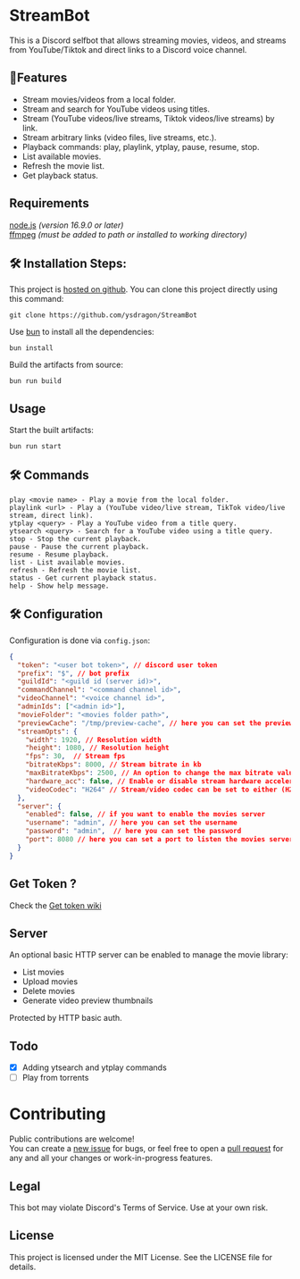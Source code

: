 # StreamBot

This is a Discord selfbot that allows streaming movies, videos, and streams from YouTube/Tiktok and direct links to a Discord voice channel.

## 🧐Features

- Stream movies/videos from a local folder.
- Stream and search for YouTube videos using titles.
- Stream (YouTube videos/live streams, Tiktok videos/live streams) by link.
- Stream arbitrary links (video files, live streams, etc.).
- Playback commands: play, playlink, ytplay, pause, resume, stop.
- List available movies.
- Refresh the movie list.
- Get playback status.

## Requirements
[node.js](https://nodejs.org/) _(version 16.9.0 or later)_  
[ffmpeg](https://www.ffmpeg.org/) _(must be added to path or installed to working directory)_

## 🛠️ Installation Steps:

This project is [hosted on github](https://github.com/ysdragon/StreamBot). You can clone this project directly using this command:

```
git clone https://github.com/ysdragon/StreamBot
```

Use [bun](https://bun.sh) to install all the dependencies:
```
bun install 
```

Build the artifacts from source:
```
bun run build
```

## Usage
Start the built artifacts:
```
bun run start
```

## 🛠️ Commands

```
play <movie name> - Play a movie from the local folder.
playlink <url> - Play a (YouTube video/live stream, TikTok video/live stream, direct link).
ytplay <query> - Play a YouTube video from a title query.
ytsearch <query> - Search for a YouTube video using a title query.
stop - Stop the current playback.
pause - Pause the current playback.
resume - Resume playback.
list - List available movies.
refresh - Refresh the movie list.
status - Get current playback status.
help - Show help message.
```

## 🛠️ Configuration

Configuration is done via `config.json`:

```json
{
  "token": "<user bot token>", // discord user token
  "prefix": "$", // bot prefix 
  "guildId": "<guild id (server id)>",
  "commandChannel": "<command channel id>",
  "videoChannel": "<voice channel id>",
  "adminIds": ["<admin id>"],
  "movieFolder": "<movies folder path>",
  "previewCache": "/tmp/preview-cache", // here you can set the preview thumbnails cache folder
  "streamOpts": {
    "width": 1920, // Resolution width
    "height": 1080, // Resolution height 
    "fps": 30,  // Stream fps
    "bitrateKbps": 8000, // Stream bitrate in kb
    "maxBitrateKbps": 2500, // An option to change the max bitrate value in the payload
    "hardware_acc": false, // Enable or disable stream hardware acceleration
    "videoCodec": "H264" // Stream/video codec can be set to either (H264), (H265) or (VP8)
  },
  "server": {
    "enabled": false, // if you want to enable the movies server
    "username": "admin", // here you can set the username
    "password": "admin",  // here you can set the password
    "port": 8080 // here you can set a port to listen the movies server site
  }
}
```

## Get Token ?
Check the [Get token wiki](https://github.com/ysdragon/StreamBot/wiki/Get-Discord-user-token)

## Server

An optional basic HTTP server can be enabled to manage the movie library:

- List movies
- Upload movies
- Delete movies
- Generate video preview thumbnails

Protected by HTTP basic auth.

## Todo

- [x]  Adding ytsearch and ytplay commands   
- [ ]  Play from torrents  

# Contributing
Public contributions are welcome!  
You can create a [new issue](https://github.com/ysdragon/StreamBot/issues/new) for bugs, or feel free to open a [pull request](https://github.com/ysdragon/StreamBot/pulls) for any and all your changes or work-in-progress features.


## Legal

This bot may violate Discord's Terms of Service. Use at your own risk.

## License

This project is licensed under the MIT License. See the LICENSE file for details.
